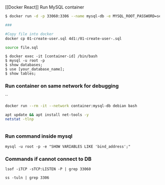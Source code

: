 [[Docker React]]
Run MySQL container
``` Bash
$ docker run -d -p 33060:3306 --name mysql-db -e MYSQL_ROOT_PASSWORD=secret mysql

###

#Copy file into docker
docker cp 01-create-user.sql 4d1:/01-create-user-.sql

source file.sql
```

```
$ docker exec -it [container-id] /bin/bash
$ mysql -u root -p
$ show databases;
$ use [your_database_name];
$ show tables;
```

### Run container on same network for debugging
``
``` Bash
docker run --rm -it --network container:mysql-db debian bash

apt update && apt install net-tools -y
netstat -tlnp



```

###  Run command inside mysql
`mysql -u root -p -e "SHOW VARIABLES LIKE 'bind_address';"`
### Commands if cannot connect to DB
`lsof -iTCP -sTCP:LISTEN -P | grep 33060`

 `ss -tuln | grep 3306`

